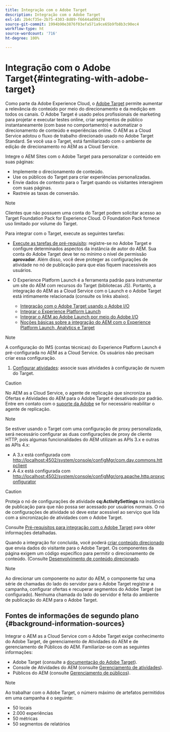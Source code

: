 ```yaml
---
title: Integração com o Adobe Target
description: Integração com o Adobe Target
exl-id: 2b4cf35e-2b75-4303-8d09-f6644ad99274
source-git-commit: 1994b90e3876f03efa571a9ce65b9fb8b3c90ec4
workflow-type: ht
source-wordcount: '716'
ht-degree: 100%

---
```


# Integração com o Adobe Target{#integrating-with-adobe-target}

Como parte da Adobe Experience Cloud, o [Adobe Target](https://business.adobe.com/products/target/adobe-target.html) permite aumentar a relevância do conteúdo por meio do direcionamento e da medição em todos os canais. O Adobe Target é usado pelos profissionais de marketing para projetar e executar testes online, criar segmentos de público instantaneamente (com base no comportamento) e automatizar o direcionamento de conteúdo e experiências online. O AEM as a Cloud Service adotou o fluxo de trabalho direcionado usado no Adobe Target Standard. Se você usa o Target, está familiarizado com o ambiente de edição de direcionamento no AEM as a Cloud Service.

Integre o AEM Sites com o Adobe Target para personalizar o conteúdo em suas páginas:

* Implemente o direcionamento de conteúdo.
* Use os públicos do Target para criar experiências personalizadas.
* Envie dados de contexto para o Target quando os visitantes interagirem com suas páginas.
* Rastreie as taxas de conversão.

>[!NOTE]
>
>Clientes que não possuem uma conta do Target podem solicitar acesso ao Target Foundation Pack for Experience Cloud. O Foundation Pack fornece uso limitado por volume do Target.


Para integrar com o Target, execute as seguintes tarefas:

* [Execute as tarefas de pré-requisito](https://experienceleague.adobe.com/docs/experience-manager-65/administering/integration/target-requirements.html?lang=pt-BR): registre-se no Adobe Target e configure determinados aspectos da instância de autor do AEM. Sua conta do Adobe Target deve ter no mínimo o nível de permissão **aprovador**. Além disso, você deve proteger as configurações de atividade no nó de publicação para que elas fiquem inacessíveis aos usuários.

* O Experience Platform Launch é a ferramenta padrão para instrumentar um site do AEM com recursos do Target (bibliotecas JS). Portanto, a integração do AEM as a Cloud Service com o Launch e o Adobe Target está intimamente relacionada (consulte os links abaixo).

   * [Integração com o Adobe Target usando o Adobe I/O](https://experienceleague.adobe.com/docs/experience-manager-65/administering/integration/integration-target-ims.html?lang=pt-BR)
   * [Integrar o Experience Platform Launch](https://experienceleague.adobe.com/docs/experience-manager-learn/sites/integrations/experience-platform-data-collection-tags/overview.html?lang=pt-BR)
   * [Integrar o AEM ao Adobe Launch por meio do Adobe I/O](https://experienceleague.adobe.com/docs/experience-manager-learn/sites/integrations/experience-platform-data-collection-tags/overview.html?lang=pt-BR)
   * [Noções básicas sobre a integração do AEM com o Experience Platform Launch, Analytics e Target](https://experienceleague.adobe.com/docs/experience-manager-learn/sites/integrations/experience-platform-data-collection-tags/overview.html?lang=pt-BR)

>[!NOTE]
>
>A configuração do IMS (contas técnicas) do Experience Platform Launch é pré-configurada no AEM as a Cloud Service. Os usuários não precisam criar essa configuração.

1. [Configurar atividades](https://experienceleague.adobe.com/docs/experience-manager-65/authoring/personalization/activitylib.html?lang=pt-BR): associe suas atividades à configuração de nuvem do Target.

>[!CAUTION]
>
>No AEM as a Cloud Service, o agente de replicação que sincroniza as Ofertas e Atividades do AEM para o Adobe Target é desativado por padrão. Entre em contato com o [suporte da Adobe](https://experienceleague.adobe.com/?support-solution=General&amp;lang=pt-BR#support) se for necessário reabilitar o agente de replicação.

>[!NOTE]
>
>Se estiver usando o Target com uma configuração de proxy personalizada, será necessário configurar as duas configurações de proxy de cliente HTTP, pois algumas funcionalidades do AEM utilizam as APIs 3.x e outras as APIs 4.x:
>
>* A 3.x está configurada com [http://localhost:4502/system/console/configMgr/com.day.commons.httpclient](http://localhost:4502/system/console/configMgr/com.day.commons.httpclient)
>* A 4.x está configurada com [http://localhost:4502/system/console/configMgr/org.apache.http.proxyconfigurator](http://localhost:4502/system/console/configMgr/org.apache.http.proxyconfigurator)
>

>[!CAUTION]
>
>Proteja o nó de configurações de atividade **cq:ActivitySettings** na instância de publicação para que não possa ser acessado por usuários normais. O nó de configurações de atividade só deve estar acessível ao serviço que lida com a sincronização de atividades com o Adobe Target.
>
>Consulte [Pré-requisitos para integração com o Adobe Target](https://experienceleague.adobe.com/docs/experience-manager-65/administering/integration/target-requirements.html?lang=pt-BR#securing-the-activity-settings-node) para obter informações detalhadas.

Quando a integração for concluída, você poderá [criar conteúdo direcionado](https://experienceleague.adobe.com/docs/experience-manager-65/authoring/personalization/content-targeting-touch.html?lang=pt-BR) que envia dados do visitante para o Adobe Target. Os componentes da página exigem um código específico para permitir o direcionamento de conteúdo. (Consulte [Desenvolvimento de conteúdo direcionado](https://experienceleague.adobe.com/docs/experience-manager-65/developing/personlization/target.html?lang=pt-BR).

>[!NOTE]
>
>Ao direcionar um componente no autor do AEM, o componente faz uma série de chamadas do lado do servidor para o Adobe Target registrar a campanha, configurar ofertas e recuperar segmentos do Adobe Target (se configurado). Nenhuma chamada do lado do servidor é feita do ambiente de publicação do AEM para o Adobe Target.

## Fontes de informações de segundo plano {#background-information-sources}

Integrar o AEM as a Cloud Service com o Adobe Target exige conhecimento do Adobe Target, de gerenciamento de Atividades do AEM e de gerenciamento de Públicos do AEM. Familiarize-se com as seguintes informações:

* Adobe Target (consulte a [documentação do Adobe Target](https://experienceleague.adobe.com/docs/target/using/target-home.html?lang=pt-BR)).
* Console de Atividades do AEM (consulte [Gerenciamento de atividades](https://experienceleague.adobe.com/docs/experience-manager-65/authoring/personalization/activitylib.html?lang=pt-BR)).
* Públicos do AEM (consulte [Gerenciamento de públicos](https://experienceleague.adobe.com/docs/experience-manager-65/authoring/personalization/managing-audiences.html?lang=pt-BR)).

>[!NOTE]
>
>Ao trabalhar com o Adobe Target, o número máximo de artefatos permitidos em uma campanha é o seguinte:
>
>* 50 locais
>* 2.000 experiências
>* 50 métricas
>* 50 segmentos de relatórios
